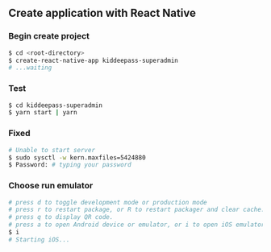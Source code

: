 ## Create application with React Native

### Begin create project
```bash
$ cd <root-directory>
$ create-react-native-app kiddeepass-superadmin
# ...waiting 
```

### Test
```bash
$ cd kiddeepass-superadmin
$ yarn start | yarn
```

### Fixed
```bash
# Unable to start server
$ sudo sysctl -w kern.maxfiles=5424880
$ Password: # typing your password
```

### Choose run emulator
```bash
# press d to toggle development mode or production mode
# press r to restart package, or R to restart packager and clear cache.
# press q to display QR code.
# press a to open Android device or emulator, or i to open iOS emulator.
$ i
# Starting iOS... 
```